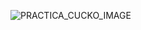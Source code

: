 ![PRACTICA_CUCKO_IMAGE](https://github.com/user-attachments/assets/04262845-1380-4b19-98f9-757055468f00)
